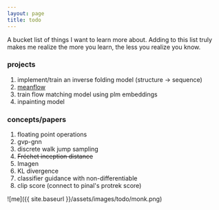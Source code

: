 ```yaml
---
layout: page
title: todo
---
```

A bucket list of things I want to learn more about. Adding to this list truly makes me realize the more you learn, the less you realize you know.

### projects
1. implement/train an inverse folding model (structure -> sequence)
2. [meanflow](https://arxiv.org/abs/2505.13447)
3. train flow matching model using plm embeddings
4. inpainting model

### concepts/papers
1. floating point operations
2. gvp-gnn
3. discrete walk jump sampling
4. ~~Fréchet inception distance~~
5. Imagen
6. KL divergence
7. classifier guidance with non-differentiable
8. clip score (connect to pinal's protrek score)

![me]({{ site.baseurl }}/assets/images/todo/monk.png)
